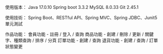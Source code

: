 使用版本：
Java 17.0.10
Spring boot 3.3.2
MySQL 8.0.33
Git 2.45.1

使用技術： 
Spring Boot、RESTful API、Spring MVC、Spring JDBC、Junit5單元測試

作品功能：
會員功能 - 註冊 / 登入 / 查詢
商品功能 - 創建 / 刪除 / 更新 / 關鍵字、種類查詢 / 排序 / 分頁
訂單功能 - 創建 / 查詢
退貨功能 - 創建 / 查詢 / 訂單狀態變更

